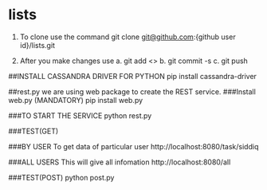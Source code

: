 # lists

1. To clone use the command 
git clone git@github.com:{github user id}/lists.git

2. After you make changes use 
a. git add <<changed files>>
b. git commit -s 
c. git push 


##INSTALL CASSANDRA DRIVER FOR PYTHON
pip install cassandra-driver


##rest.py
we are using web package to create the REST service.
###Install web.py (MANDATORY)
pip install web.py

###TO START THE SERVICE
python rest.py

###TEST(GET)

###BY USER
To get data of particular user
http://localhost:8080/task/siddiq

###ALL USERS
This will give all infomation
http://localhost:8080/all

###TEST(POST)
python post.py